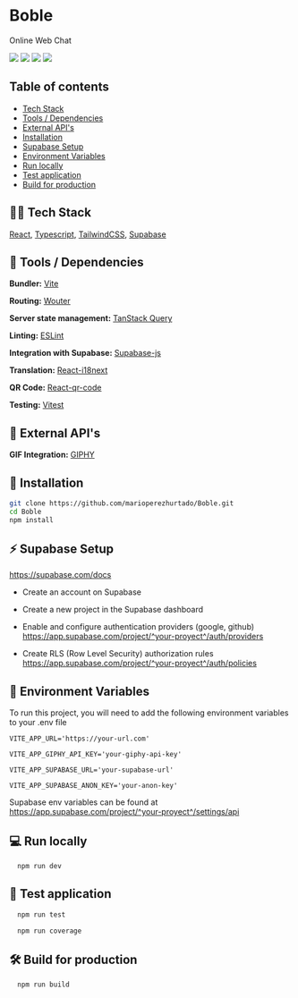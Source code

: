 # Boble

Online Web Chat

<p>
	<img src='https://img.shields.io/badge/react-%2320232a.svg?style=for-the-badge&logo=react&logoColor=%2361DAFB'/>
   <img src='https://img.shields.io/badge/typescript-%23007ACC.svg?style=for-the-badge&logo=typescript&logoColor=white'/>
  <img src='https://img.shields.io/badge/tailwindcss-%2338B2AC.svg?style=for-the-badge&logo=tailwind-css&logoColor=white'/>
  <img src="https://img.shields.io/badge/Supabase-3ECF8E?style=for-the-badge&logo=supabase&logoColor=white"/>
</p>

## Table of contents

- [Tech Stack](#-tech-stack)
- [Tools / Dependencies](#-tools--dependencies)
- [External API's](#-external-apis)
- [Installation](#-installation)
- [Supabase Setup](#-supabase-setup)
- [Environment Variables](#-environment-variables)
- [Run locally](#-run-locally)
- [Test application](#-test-application)
- [Build for production](#%EF%B8%8F-build-for-production)

## 🧑‍💻 Tech Stack

[React](https://es.reactjs.org/), [Typescript](https://www.typescriptlang.org/), [TailwindCSS](https://tailwindcss.com/), [Supabase](https://supabase.com/)

## 🔧 Tools / Dependencies

**Bundler:** [Vite](https://vitejs.dev/)

**Routing:** [Wouter](https://github.com/molefrog/wouter)

**Server state management:** [TanStack Query](https://tanstack.com/query/v4/)

**Linting:** [ESLint](https://eslint.org/)

**Integration with Supabase:** [Supabase-js](https://github.com/supabase/supabase-js)

**Translation:** [React-i18next](https://react.i18next.com/)

**QR Code:** [React-qr-code](https://www.npmjs.com/package/react-qr-code)

**Testing:** [Vitest](https://vitest.dev/)

## 📡 External API's

**GIF Integration:** [GIPHY](https://developers.giphy.com/)

## 🚀 Installation

```bash
git clone https://github.com/marioperezhurtado/Boble.git
cd Boble
npm install
```

## ⚡ Supabase Setup

https://supabase.com/docs

- Create an account on Supabase

- Create a new project in the Supabase dashboard

- Enable and configure authentication providers (google, github)
  https://app.supabase.com/project/^your-proyect^/auth/providers

- Create RLS (Row Level Security) authorization rules  
   https://app.supabase.com/project/^your-proyect^/auth/policies

## 💬 Environment Variables

To run this project, you will need to add the following environment variables to your .env file

`VITE_APP_URL='https://your-url.com'`

`VITE_APP_GIPHY_API_KEY='your-giphy-api-key'`

`VITE_APP_SUPABASE_URL='your-supabase-url'`

`VITE_APP_SUPABASE_ANON_KEY='your-anon-key'`

Supabase env variables can be found at https://app.supabase.com/project/^your-proyect^/settings/api

## 💻 Run locally

```bash
  npm run dev
```

## 🔬 Test application

```bash
  npm run test
```

```bash
  npm run coverage
```

## 🛠️ Build for production

```bash
  npm run build
```
